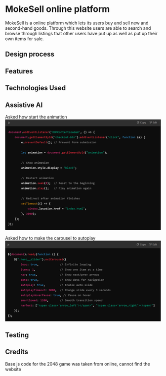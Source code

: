 # MokeSell online platform
MokeSell is a online platform which lets its users buy and sell new and second-hand goods. Through this website users are able to search and browse through listings that other users have put up as well as put up their own items for sale.

## Design process

## Features

## Technologies Used

## Assistive AI
Asked how start the animation
![ChatGPT screenshot](img/ChatGPT-ss1.png)

Asked how to make the carousel to autoplay
![ChatGPT screenshot](img/ChatGPT-ss2.png)

## Testing

## Credits
Base js code for the 2048 game was taken from online, cannot find the website
